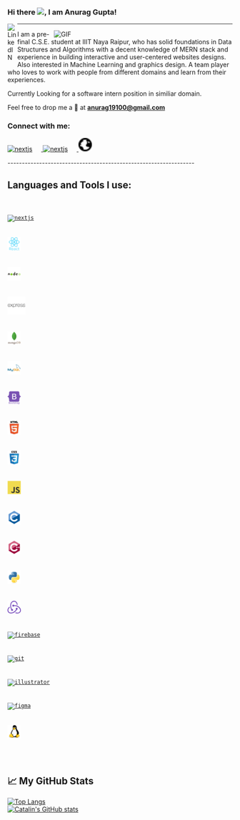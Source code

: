 ### Hi there <img src="https://raw.githubusercontent.com/MartinHeinz/MartinHeinz/master/wave.gif" width="30px">, I am Anurag Gupta!

<a href="https://www.linkedin.com/in/anurag-gupta-024a93191/">
  <img align="left" alt="LinkedIN" width="22px" src="https://raw.githubusercontent.com/peterthehan/peterthehan/master/assets/linkedin.svg" />
</a> 

---

<img align="right" alt="GIF" src="https://media.giphy.com/media/qgQUggAC3Pfv687qPC/giphy.gif" width="400" />

<p  align="left"> 
I am a pre-final C.S.E. student at IIIT Naya Raipur, who has solid foundations in Data Structures and Algorithms with a decent knowledge of MERN stack and experience in building interactive and user-centered websites designs. Also interested in Machine Learning and graphics design. A team player who loves to work with people from different domains and learn from their experiences.

Currently Looking for a software intern position in similiar domain.
</p>

Feel free to drop me a 📧 at **anurag19100@gmail.com**

### Connect with me:
<p align="left" > 
<a href="https://www.linkedin.com/in/anurag19100/" target="_blank" rel="noreferrer"  > <img src="https://cdn.jsdelivr.net/npm/simple-icons@v3/icons/linkedin.svg"" alt="nextjs" height="30" style="margin-right: 20px;"/> </a>
<a href="https://twitter.com/Superstar_1_1" target="_blank" rel="noreferrer" "> <img src="https://cdn.jsdelivr.net/npm/simple-icons@v3/icons/twitter.svg"" alt="nextjs" height="30" style="margin-right: 20px;"/> </a>
<a href="https://anurag-cv.netlify.app/" target="_blank" rel="noreferrer" > <img src="https://raw.githubusercontent.com/iconic/open-iconic/master/svg/globe.svg" alt="nextjs" height="30" style="margin-right: 20px;"/> </a>
</p>
-----------------------------------------------------------------
<br />

## Languages and Tools I use:

<p align="left"> 

<code> <a href="https://nextjs.org/" target="_blank" rel="noreferrer" > <img src="https://cdn.worldvectorlogo.com/logos/nextjs-2.svg" alt="nextjs" height="30"/> </a> </code> 
<code> <a href="https://reactjs.org/" target="_blank" rel="noreferrer" > <img src="https://raw.githubusercontent.com/devicons/devicon/master/icons/react/react-original-wordmark.svg" alt="react" height="30"/> </a> </code> 
<code> <a href="https://nodejs.org" target="_blank" rel="noreferrer" > <img src="https://raw.githubusercontent.com/devicons/devicon/master/icons/nodejs/nodejs-original-wordmark.svg" alt="nodejs" height="30"/> </a> </code>
<code>  <a href="https://expressjs.com" target="_blank" rel="noreferrer" > <img src="https://raw.githubusercontent.com/devicons/devicon/master/icons/express/express-original-wordmark.svg" alt="express" width="40" height="40"/> </a> </code>
<code> <a href="https://www.mongodb.com/" target="_blank" rel="noreferrer" > <img src="https://raw.githubusercontent.com/devicons/devicon/master/icons/mongodb/mongodb-original-wordmark.svg" alt="mongodb" height="30"/> </a> </code> <code> <a href="https://www.mysql.com/" target="_blank" rel="noreferrer" > <img src="https://raw.githubusercontent.com/devicons/devicon/master/icons/mysql/mysql-original-wordmark.svg" alt="mysql" height="30"/> </a> </code>
<code> <a href="https://getbootstrap.com" target="_blank" rel="noreferrer" > <img src="https://raw.githubusercontent.com/devicons/devicon/master/icons/bootstrap/bootstrap-plain-wordmark.svg" alt="bootstrap" height="30"/> </a> </code>
<code> <a href="https://www.w3.org/html/" target="_blank" rel="noreferrer" > <img src="https://raw.githubusercontent.com/devicons/devicon/master/icons/html5/html5-original-wordmark.svg" alt="html5" height="30"/> </a> </code>
<code> <a href="https://www.w3schools.com/css/" target="_blank" rel="noreferrer" > <img src="https://raw.githubusercontent.com/devicons/devicon/master/icons/css3/css3-original-wordmark.svg" alt="css3" height="30"/> </a> </code>
<code> <a href="https://developer.mozilla.org/en-US/docs/Web/JavaScript" target="_blank" rel="noreferrer" > <img src="https://raw.githubusercontent.com/devicons/devicon/master/icons/javascript/javascript-original.svg" alt="javascript" height="30"/> </a> </code>
<code> <a href="https://www.cprogramming.com/" target="_blank" rel="noreferrer" > <img src="https://raw.githubusercontent.com/devicons/devicon/master/icons/c/c-original.svg" alt="c" height="30"/> </a> </code> 
<code> <a href="https://www.w3schools.com/cpp/" target="_blank" rel="noreferrer" > <img src="https://raw.githubusercontent.com/devicons/devicon/master/icons/cplusplus/cplusplus-original.svg" alt="cplusplus" height="30"/> </a> </code>
<code> <a href="https://www.python.org" target="_blank" rel="noreferrer" > <img src="https://raw.githubusercontent.com/devicons/devicon/master/icons/python/python-original.svg" alt="python" width="30" height= "30"/> </a> </code>
<code> <a href="https://redux.js.org" target="_blank" rel="noreferrer" > <img src="https://raw.githubusercontent.com/devicons/devicon/master/icons/redux/redux-original.svg" alt="redux" height="30"/> </a> </code> 
<code> <a href="https://firebase.google.com/" target="_blank" rel="noreferrer" > <img src="https://www.vectorlogo.zone/logos/firebase/firebase-icon.svg" alt="firebase" height="30"/> </a> </code>
<code> <a href="https://git-scm.com/" target="_blank" rel="noreferrer" > <img src="https://user-images.githubusercontent.com/64637806/118023892-f8a3ab80-b355-11eb-9d15-387bb21416ea.png" alt="git" height="30"/> </a> </code> 
<code> <a href="https://www.adobe.com/in/products/illustrator.html" target="_blank" rel="noreferrer" > <img src="https://www.vectorlogo.zone/logos/adobe_illustrator/adobe_illustrator-icon.svg" alt="illustrator" height="30"/> </a> </code>
<code> <a href="https://www.figma.com/" target="_blank" rel="noreferrer" > <img src="https://www.vectorlogo.zone/logos/figma/figma-icon.svg" alt="figma" height="30"/> </a> </code> 
<code> <a href="https://www.linux.org/" target="_blank" rel="noreferrer" > <img src="https://raw.githubusercontent.com/devicons/devicon/master/icons/linux/linux-original.svg" alt="linux" height="30"/> </a> </code>
</p>


<!-- <code><code> <a href="https://babeljs.io/" target="_blank" rel="noreferrer" > <img src="https://www.vectorlogo.zone/logos/babeljs/babeljs-icon.svg" alt="babel" height="30"/> </a> </code> </code>
<code><img height="20" src="https://user-images.githubusercontent.com/64637806/118023881-f6d9e800-b355-11eb-8378-5fedd65fed8f.png"></code>
<code><img height="20" src="https://raw.githubusercontent.com/github/explore/80688e429a7d4ef2fca1e82350fe8e3517d3494d/topics/javascript/javascript.png"></code>
<code><img height="20" src="https://raw.githubusercontent.com/github/explore/80688e429a7d4ef2fca1e82350fe8e3517d3494d/topics/react/react.png"></code>
<code><img height="20" src="https://user-images.githubusercontent.com/64637806/118023895-f8a3ab80-b355-11eb-8e29-cfa06d2076d4.png"></code>
<code><img height="20" src="https://raw.githubusercontent.com/github/explore/5c058a388828bb5fde0bcafd4bc867b5bb3f26f3/topics/graphql/graphql.png"></code>
<code><img height="20" src="https://user-images.githubusercontent.com/64637806/118023887-f7727e80-b355-11eb-82f2-636123b8098e.png"></code>
<code><img height="20" src="https://user-images.githubusercontent.com/64637806/118023888-f80b1500-b355-11eb-85b4-b072a8a395fa.png"></code>
<code><img height="20" src="https://user-images.githubusercontent.com/64637806/118023882-f7727e80-b355-11eb-9657-5d73609889dc.png"></code>
<code><img height="20" src="https://user-images.githubusercontent.com/64637806/118024503-aadb7300-b356-11eb-9d5b-f65acb4e014b.png"></code>
<code><img height="20" src="https://user-images.githubusercontent.com/64637806/118023892-f8a3ab80-b355-11eb-9d15-387bb21416ea.png"></code>
<code><img height="20" src="https://user-images.githubusercontent.com/64637806/118023890-f80b1500-b355-11eb-869c-83ffb7363a0a.png"></code>
<code><img height="20" src="https://user-images.githubusercontent.com/64637806/118023899-f93c4200-b355-11eb-85c5-ed1929c17f4c.png"></code>
<code><img height="20" src="https://user-images.githubusercontent.com/64637806/118023901-f93c4200-b355-11eb-967e-a2e6da5939cf.png"></code>
<code><img height="20" src="https://user-images.githubusercontent.com/64637806/118023904-f93c4200-b355-11eb-9d51-d8569f167498.png"></code> -->

<br>




<!-- ## :eyes: How can I connect with you?

You can email me through <code> <a href="mailto: agsuperstar1142@gmail.com">Gmail</a>

or you can DM me on [Twitter](https://twitter.com/vanzasetia). You can talk to me about coding in general.

I also has joined the [Frontend Mentor Slack Community](https://frontendmentor.slack.com), you can chat with me there too.

<p align="left">
  <code> <a href="mailto:agsuperstar1142@gmail.com" target="_blank"><img src="https://git.io/JrCxc" alt="Gmail." width="auto" height="60px"></a> &nbsp;
  <code> <a href="https://twitter.com/vanzasetia" target="_blank"><img src="https://git.io/JrCAv" alt="Twitter." height="60px"></a> &nbsp;
  <img src="https://git.io/JrCp7" alt="Slack." height="60px">
</p>
-- -->

## &#x1f4c8; My GitHub Stats

[![Top Langs](https://github-readme-stats.vercel.app/api/top-langs/?username=super1-1star&theme=radical)](https://github.com/anuraghazra/github-readme-stats)  
[![Catalin's GitHub stats](https://github-readme-stats.vercel.app/api?username=super1-1star&theme=radical)](https://github.com/anuraghazra/github-readme-stats)
